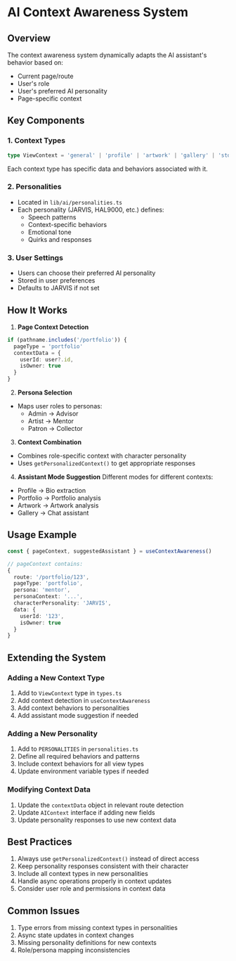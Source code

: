 # AI Context Awareness System

## Overview
The context awareness system dynamically adapts the AI assistant's behavior based on:
- Current page/route
- User's role
- User's preferred AI personality
- Page-specific context

## Key Components

### 1. Context Types
```typescript
type ViewContext = 'general' | 'profile' | 'artwork' | 'gallery' | 'store' | 'collection' | 'portfolio'
```

Each context type has specific data and behaviors associated with it.

### 2. Personalities
- Located in `lib/ai/personalities.ts`
- Each personality (JARVIS, HAL9000, etc.) defines:
  - Speech patterns
  - Context-specific behaviors
  - Emotional tone
  - Quirks and responses

### 3. User Settings
- Users can choose their preferred AI personality
- Stored in user preferences
- Defaults to JARVIS if not set

## How It Works

1. **Page Context Detection**
```typescript
if (pathname.includes('/portfolio')) {
  pageType = 'portfolio'
  contextData = {
    userId: user?.id,
    isOwner: true
  }
}
```

2. **Persona Selection**
- Maps user roles to personas:
  - Admin → Advisor
  - Artist → Mentor
  - Patron → Collector

3. **Context Combination**
- Combines role-specific context with character personality
- Uses `getPersonalizedContext()` to get appropriate responses

4. **Assistant Mode Suggestion**
Different modes for different contexts:
- Profile → Bio extraction
- Portfolio → Portfolio analysis
- Artwork → Artwork analysis
- Gallery → Chat assistant

## Usage Example

```typescript
const { pageContext, suggestedAssistant } = useContextAwareness()

// pageContext contains:
{
  route: '/portfolio/123',
  pageType: 'portfolio',
  persona: 'mentor',
  personaContext: '...',
  characterPersonality: 'JARVIS',
  data: {
    userId: '123',
    isOwner: true
  }
}
```

## Extending the System

### Adding a New Context Type
1. Add to `ViewContext` type in `types.ts`
2. Add context detection in `useContextAwareness`
3. Add context behaviors to personalities
4. Add assistant mode suggestion if needed

### Adding a New Personality
1. Add to `PERSONALITIES` in `personalities.ts`
2. Define all required behaviors and patterns
3. Include context behaviors for all view types
4. Update environment variable types if needed

### Modifying Context Data
1. Update the `contextData` object in relevant route detection
2. Update `AIContext` interface if adding new fields
3. Update personality responses to use new context data

## Best Practices
1. Always use `getPersonalizedContext()` instead of direct access
2. Keep personality responses consistent with their character
3. Include all context types in new personalities
4. Handle async operations properly in context updates
5. Consider user role and permissions in context data

## Common Issues
1. Type errors from missing context types in personalities
2. Async state updates in context changes
3. Missing personality definitions for new contexts
4. Role/persona mapping inconsistencies 